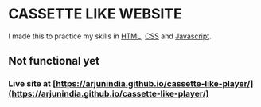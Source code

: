 # CASSETTE LIKE WEBSITE

I made this to practice my skills in [HTML](https://en.wikipedia.org/wiki/HTML), [CSS](https://en.wikipedia.org/wiki/Cascading_Style_Sheets) and [Javascript](https://en.wikipedia.org/wiki/JavaScript).

## Not functional yet

### Live site at [https://arjunindia.github.io/cassette-like-player/](https://arjunindia.github.io/cassette-like-player/)
